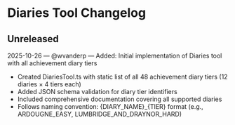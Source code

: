 # Diaries Tool Changelog

## Unreleased

2025-10-26 — @wvanderp — Added: Initial implementation of Diaries tool with all achievement diary tiers
- Created DiariesTool.ts with static list of all 48 achievement diary tiers (12 diaries × 4 tiers each)
- Added JSON schema validation for diary tier identifiers
- Included comprehensive documentation covering all supported diaries
- Follows naming convention: {DIARY_NAME}_{TIER} format (e.g., ARDOUGNE_EASY, LUMBRIDGE_AND_DRAYNOR_HARD)
